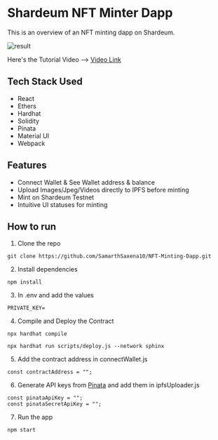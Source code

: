 # Shardeum NFT Minter Dapp

This is an overview of an NFT minting dapp on Shardeum.

![result](https://iili.io/HsyW8fS.png)

Here's the Tutorial Video --> [Video Link](https://youtu.be/NTwpC_HVLP8)

## Tech Stack Used

- React
- Ethers
- Hardhat
- Solidity
- Pinata
- Material UI
- Webpack

## Features

- Connect Wallet & See Wallet address & balance
- Upload Images/Jpeg/Videos directly to IPFS before minting
- Mint on Shardeum Testnet
- Intuitive UI statuses for minting

## How to run

1. Clone the repo

```shell
git clone https://github.com/SamarthSaxena10/NFT-Minting-Dapp.git
```

2. Install dependencies

```shell
npm install
```

3. In .env and add the values

```shell
PRIVATE_KEY=
```

4. Compile and Deploy the Contract

```shell
npx hardhat compile

npx hardhat run scripts/deploy.js --network sphinx
```

5. Add the contract address in connectWallet.js

```shell
const contractAddress = "";
```

6. Generate API keys from [Pinata](https://pinata.cloud/) and add them in ipfsUploader.js

```shell
const pinataApiKey = "";
const pinataSecretApiKey = "";
```

7. Run the app

```shell
npm start
```
